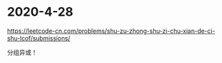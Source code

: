 2020-4-28
=========
https://leetcode-cn.com/problems/shu-zu-zhong-shu-zi-chu-xian-de-ci-shu-lcof/submissions/

分组异或！
